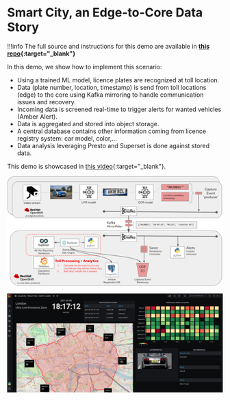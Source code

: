 # Smart City, an Edge-to-Core Data Story

!!!info
    The full source and instructions for this demo are available in **[this repo](https://github.com/red-hat-data-services/jumpstart-library/tree/main/demo2-smart-city){:target="_blank"}**

In this demo, we show how to implement this scenario:

- Using a trained ML model, licence plates are recognized at toll location.
- Data (plate number, location, timestamp) is send from toll locations (edge) to the core using Kafka mirroring to handle communication issues and recovery.
- Incoming data is screened real-time to trigger alerts for wanted vehicles (Amber Alert).
- Data is aggregated and stored into object storage.
- A central database contains other information coming from licence registry system: car model, color,…​
- Data analysis leveraging Presto and Superset is done against stored data.

This demo is showcased in [this video](https://www.youtube.com/watch?v=2CZYSLOaVQI){:target="_blank"}.

![Architecture](img/architecture.png)

![Dashboard](img/dashboard.png)
